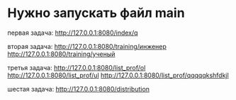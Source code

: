 # Нужно запускать файл main

первая задача:
http://127.0.0.1:8080/index/q

вторая задача:
http://127.0.0.1:8080/training/инженер
http://127.0.0.1:8080/training/ученый

третья задача:
http://127.0.0.1:8080/list_prof/ol
http://127.0.0.1:8080/list_prof/ul
http://127.0.0.1:8080/list_prof/qqqqqkshfdkjl

шестая задача:
http://127.0.0.1:8080/distribution